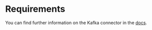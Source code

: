 # Requirements
<!-- to be updated -->
You can find further information on the Kafka connector in the [docs](https://docs.open-metadata.org/connectors/pipeline/airbyte).